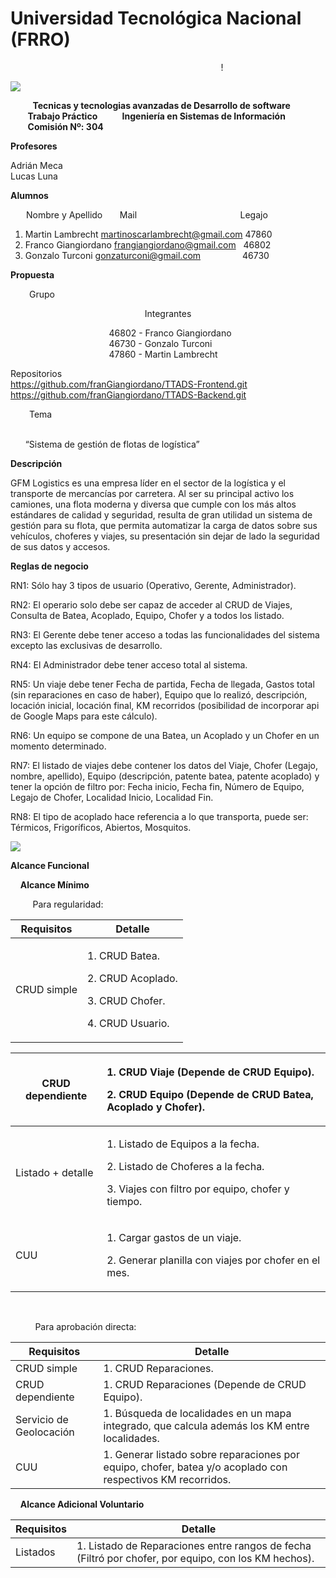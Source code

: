 # Universidad Tecnológica Nacional  (FRRO)
				
 <div align="center"> 
   
&nbsp; &nbsp;&nbsp;&nbsp;&nbsp;&nbsp;&nbsp;&nbsp;&nbsp; &nbsp;&nbsp;&nbsp;&nbsp;&nbsp;&nbsp;&nbsp;&nbsp; &nbsp;&nbsp;&nbsp;&nbsp;&nbsp;&nbsp;&nbsp;&nbsp; &nbsp;&nbsp;&nbsp;&nbsp;&nbsp;&nbsp;&nbsp;&nbsp; &nbsp;&nbsp;&nbsp;&nbsp;&nbsp;&nbsp;!
 </div>               


  
![](Aspose.Words.505997ea-e615-4f41-90a4-e8fe94ef404e.001.png)


&nbsp; &nbsp;&nbsp;&nbsp;&nbsp;&nbsp;&nbsp;&nbsp;**Tecnicas y tecnologias avanzadas de Desarrollo de software**
&nbsp; &nbsp;&nbsp;&nbsp;&nbsp;&nbsp;&nbsp;&nbsp;**Trabajo Práctico**
&nbsp; &nbsp;&nbsp;&nbsp;&nbsp;&nbsp;&nbsp;&nbsp;**Ingeniería en Sistemas de Información**
&nbsp; &nbsp;&nbsp;&nbsp;&nbsp;&nbsp;&nbsp;&nbsp;**Comisión Nº: 304**


**Profesores**

Adrián Meca <br> Lucas Luna

**Alumnos**
<div style="margin-left: 25px;">
  
 Nombre y Apellido </t> &nbsp;&nbsp;&nbsp;&nbsp;&nbsp;&nbsp;Mail &nbsp;&nbsp;&nbsp;&nbsp;&nbsp;&nbsp;&nbsp;&nbsp;&nbsp;&nbsp;&nbsp;&nbsp;&nbsp;&nbsp;&nbsp;&nbsp;&nbsp;&nbsp;&nbsp;&nbsp;&nbsp;&nbsp;&nbsp;&nbsp;&nbsp;&nbsp;&nbsp;&nbsp;&nbsp;&nbsp;&nbsp;&nbsp;&nbsp;&nbsp;&nbsp;&nbsp;&nbsp;&nbsp;&nbsp;&nbsp;&nbsp;Legajo
</div>

1. Martin Lambrecht <martinoscarlambrecht@gmail.com> 47860
1. Franco Giangiordano <frangiangiordano@gmail.com> &nbsp; 46802
1. Gonzalo Turconi <gonzaturconi@gmail.com> &nbsp; &nbsp; &nbsp;&nbsp;&nbsp;&nbsp;&nbsp;&nbsp;&nbsp;&nbsp;&nbsp;&nbsp;&nbsp;&nbsp;46730

<a name="_page2_x72.00_y72.00"></a>**Propuesta**

<div style="margin-left: 30px;">
  <a name="_page2_x72.00_y112.50"></a>Grupo
</div>

<p align="center"> 
  <a name="_page2_x72.00_y172.09"></a>Integrantes<br>
  
  &nbsp;&nbsp;&nbsp;&nbsp;&nbsp;&nbsp;&nbsp;&nbsp;&nbsp;&nbsp;&nbsp;&nbsp;&nbsp;&nbsp;&nbsp;&nbsp;&nbsp;&nbsp;&nbsp;&nbsp;&nbsp;&nbsp;&nbsp;&nbsp;&nbsp;&nbsp;&nbsp;&nbsp;&nbsp;&nbsp;&nbsp;&nbsp;&nbsp;&nbsp;&nbsp;&nbsp;&nbsp;&nbsp;&nbsp;&nbsp;46802 - Franco Giangiordano 
  <br> &nbsp;&nbsp;&nbsp;&nbsp;&nbsp;&nbsp;&nbsp;&nbsp;&nbsp;&nbsp;&nbsp;&nbsp;&nbsp;&nbsp;&nbsp;&nbsp;&nbsp;&nbsp;&nbsp;&nbsp;&nbsp;&nbsp;&nbsp;&nbsp;&nbsp;&nbsp;&nbsp;&nbsp;&nbsp;&nbsp;&nbsp;&nbsp;&nbsp;&nbsp;&nbsp;&nbsp;&nbsp;&nbsp;&nbsp;&nbsp;46730 - Gonzalo Turconi 
  <br> &nbsp;&nbsp;&nbsp;&nbsp;&nbsp;&nbsp;&nbsp;&nbsp;&nbsp;&nbsp;&nbsp;&nbsp;&nbsp;&nbsp;&nbsp;&nbsp;&nbsp;&nbsp;&nbsp;&nbsp;&nbsp;&nbsp;&nbsp;&nbsp;&nbsp;&nbsp;&nbsp;&nbsp;&nbsp;&nbsp;&nbsp;&nbsp;&nbsp;&nbsp;&nbsp;&nbsp;&nbsp;&nbsp;&nbsp;&nbsp;47860 - Martin Lambrecht  
  
  <a name="_page2_x72.00_y303.65"></a>Repositorios<br>
  [https://github.com/franGiangiordano/TTADS-Frontend.git ](https://github.com/franGiangiordano/TTADS-Frontend.git)<https://github.com/franGiangiordano/TTADS-Backend.git>
  
</p>
<div style="margin-left: 30px;">
      <a name="_page2_x72.00_y437.51"></a>Tema
</div>
<br>


&nbsp;&nbsp;&nbsp;&nbsp;&nbsp;&nbsp;“Sistema de gestión de flotas de logística”

<a name="_page2_x72.00_y533.53"></a>**Descripción**

GFM Logistics es una empresa líder en el sector de la logística y el transporte de mercancías por carretera. Al ser su principal activo los camiones, una flota moderna y diversa que cumple con los más altos estándares de calidad y seguridad, resulta de gran utilidad un sistema de gestión para su flota, que permita automatizar la carga de datos sobre sus vehículos, choferes y viajes, su presentación sin dejar de lado la seguridad de sus datos y accesos.

<a name="_page3_x72.00_y72.00"></a>**Reglas de negocio**

RN1: Sólo hay 3 tipos de usuario (Operativo, Gerente, Administrador).

RN2: El operario solo debe ser capaz de acceder al CRUD de Viajes, Consulta de Batea, Acoplado, Equipo, Chofer y a todos los listado.

RN3: El Gerente debe tener acceso a todas las funcionalidades del sistema excepto las exclusivas de desarrollo.

RN4: El Administrador debe tener acceso total al sistema.

RN5: Un viaje debe tener Fecha de partida, Fecha de llegada, Gastos total (sin reparaciones en caso de haber), Equipo que lo realizó, descripción, locación inicial, locación final, KM recorridos (posibilidad de incorporar api de Google Maps para este cálculo).

RN6: Un equipo se compone de una Batea, un Acoplado y un Chofer en un momento determinado.

RN7: El listado de viajes debe contener los datos del Viaje, Chofer (Legajo, nombre, apellido), Equipo (descripción, patente batea, patente acoplado) y tener la opción de filtro por: Fecha inicio, Fecha fin, Número de Equipo, Legajo de Chofer, Localidad Inicio, Localidad Fin.

RN8: El tipo de acoplado hace referencia a lo que transporta, puede ser: Térmicos, Frigoríficos, Abiertos, Mosquitos.

![](Aspose.Words.505997ea-e615-4f41-90a4-e8fe94ef404e.002.jpeg)

<a name="_page4_x72.00_y526.31"></a>**Alcance Funcional**
<br>

&nbsp;&nbsp;&nbsp;&nbsp;<a name="_page4_x72.00_y576.91"></a>**Alcance Mínimo**
<br>

&nbsp;&nbsp;&nbsp;&nbsp;&nbsp;&nbsp;&nbsp;&nbsp;&nbsp;Para regularidad:



|**Requisitos**|**Detalle**|
| - | - |
|CRUD simple|<p>1. CRUD Batea.</p><p>2. CRUD Acoplado.</p><p>3. CRUD Chofer.</p><p>4. CRUD Usuario.</p>|



|CRUD dependiente|<p>1. CRUD Viaje (Depende de CRUD Equipo).</p><p>2. CRUD Equipo (Depende de CRUD Batea, Acoplado y Chofer).</p>|
| - | :- |
|Listado + detalle|<p>1. Listado de Equipos a la fecha.</p><p>2. Listado de Choferes a la fecha.</p><p>3. Viajes con filtro por equipo, chofer y tiempo.</p>|
|CUU|<p>1. Cargar gastos de un viaje.</p><p>2. Generar planilla con viajes por chofer en el mes.</p>|

<br>

&nbsp;&nbsp;&nbsp;&nbsp;&nbsp;&nbsp;&nbsp;&nbsp;&nbsp;
Para aprobación directa:



|**Requisitos**|**Detalle**|
| - | - |
|CRUD simple|1\. CRUD Reparaciones.|
|CRUD dependiente|1\. CRUD Reparaciones (Depende de CRUD Equipo).|
|Servicio de Geolocación|1\. Búsqueda de localidades en un mapa integrado, que calcula además los KM entre localidades.|
|CUU|1\. Generar listado sobre reparaciones por equipo, chofer, batea y/o acoplado con respectivos KM recorridos.|

&nbsp;&nbsp;&nbsp;&nbsp;<a name="_page5_x72.00_y525.77"></a>**Alcance Adicional Voluntario**



|**Requisitos**|**Detalle**|
| - | - |
|Listados|1\. Listado de Reparaciones entre rangos de fecha (Filtró por chofer, por equipo, con los KM hechos).|


